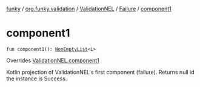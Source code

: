 [funky](../../../index.md) / [org.funky.validation](../../index.md) / [ValidationNEL](../index.md) / [Failure](index.md) / [component1](.)

# component1

`fun component1(): `[`NonEmptyList`](../../-non-empty-list.md)`<L>`

Overrides [ValidationNEL.component1](../component1.md)

Kotlin projection of ValidationNEL's first component (failure). Returns null id the instance is Success.

